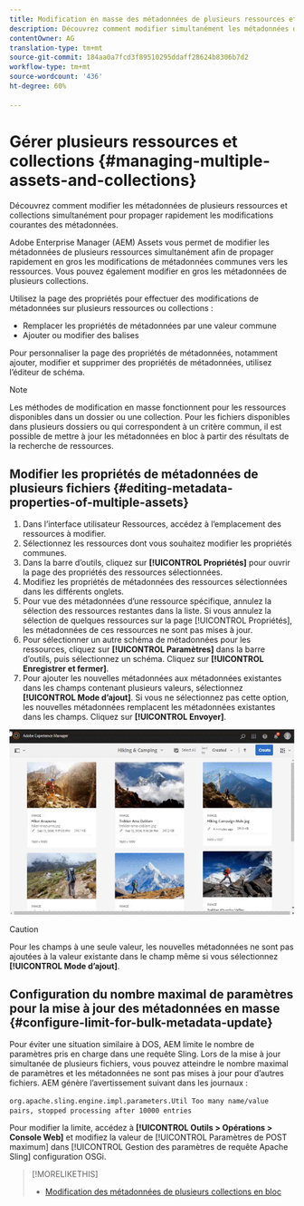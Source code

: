 ```yaml
---
title: Modification en masse des métadonnées de plusieurs ressources et collections
description: Découvrez comment modifier simultanément les métadonnées de nombreux fichiers et collections afin de propager rapidement les modifications de métadonnées courantes.
contentOwner: AG
translation-type: tm+mt
source-git-commit: 184aa0a7fcd3f89510295ddaff28624b8306b7d2
workflow-type: tm+mt
source-wordcount: '436'
ht-degree: 60%

---
```



# Gérer plusieurs ressources et collections {#managing-multiple-assets-and-collections}

Découvrez comment modifier les métadonnées de plusieurs ressources et collections simultanément pour propager rapidement les modifications courantes des métadonnées.

Adobe Enterprise Manager (AEM) Assets vous permet de modifier les métadonnées de plusieurs ressources simultanément afin de propager rapidement en gros les modifications de métadonnées communes vers les ressources. Vous pouvez également modifier en gros les métadonnées de plusieurs collections.

Utilisez la page des propriétés pour effectuer des modifications de métadonnées sur plusieurs ressources ou collections :

* Remplacer les propriétés de métadonnées par une valeur commune
* Ajouter ou modifier des balises

Pour personnaliser la page des propriétés de métadonnées, notamment ajouter, modifier et supprimer des propriétés de métadonnées, utilisez l’éditeur de schéma.

>[!NOTE]
>
>Les méthodes de modification en masse fonctionnent pour les ressources disponibles dans un dossier ou une collection. Pour les fichiers disponibles dans plusieurs dossiers ou qui correspondent à un critère commun, il est possible de mettre à jour les métadonnées en bloc à partir des résultats de la recherche de ressources.

## Modifier les propriétés de métadonnées de plusieurs fichiers {#editing-metadata-properties-of-multiple-assets}

1. Dans l’interface utilisateur Ressources, accédez à l’emplacement des ressources à modifier.
1. Sélectionnez les ressources dont vous souhaitez modifier les propriétés communes.
1. Dans la barre d’outils, cliquez sur **[!UICONTROL Propriétés]** pour ouvrir la page des propriétés des ressources sélectionnées.
1. Modifiez les propriétés de métadonnées des ressources sélectionnées dans les différents onglets.
1. Pour vue des métadonnées d’une ressource spécifique, annulez la sélection des ressources restantes dans la liste. Si vous annulez la sélection de quelques ressources sur la page [!UICONTROL Propriétés], les métadonnées de ces ressources ne sont pas mises à jour.
1. Pour sélectionner un autre schéma de métadonnées pour les ressources, cliquez sur **[!UICONTROL Paramètres]** dans la barre d’outils, puis sélectionnez un schéma. Cliquez sur **[!UICONTROL Enregistrer et fermer]**.
1. Pour ajouter les nouvelles métadonnées aux métadonnées existantes dans les champs contenant plusieurs valeurs, sélectionnez **[!UICONTROL Mode d’ajout]**. Si vous ne sélectionnez pas cette option, les nouvelles métadonnées remplacent les métadonnées existantes dans les champs. Cliquez sur **[!UICONTROL Envoyer]**.

![Le schéma de métadonnées s’applique en bloc à plusieurs fichiers](assets/metadata-schema-bulk-edit.gif)

>[!CAUTION]
>
>Pour les champs à une seule valeur, les nouvelles métadonnées ne sont pas ajoutées à la valeur existante dans le champ même si vous sélectionnez **[!UICONTROL Mode d’ajout]**.

## Configuration du nombre maximal de paramètres pour la mise à jour des métadonnées en masse {#configure-limit-for-bulk-metadata-update}

Pour éviter une situation similaire à DOS, AEM limite le nombre de paramètres pris en charge dans une requête Sling. Lors de la mise à jour simultanée de plusieurs fichiers, vous pouvez atteindre le nombre maximal de paramètres et les métadonnées ne sont pas mises à jour pour d’autres fichiers. AEM génère l’avertissement suivant dans les journaux :

`org.apache.sling.engine.impl.parameters.Util Too many name/value pairs, stopped processing after 10000 entries`

Pour modifier la limite, accédez à **[!UICONTROL Outils > Opérations > Console Web]** et modifiez la valeur de [!UICONTROL Paramètres de POST maximum] dans [!UICONTROL Gestion des paramètres de requête Apache Sling] configuration OSGi.

>[!MORELIKETHIS]
>
>* [Modification des métadonnées de plusieurs collections en bloc](managing-collections-touch-ui.md#editing-collection-metadata-in-bulk)